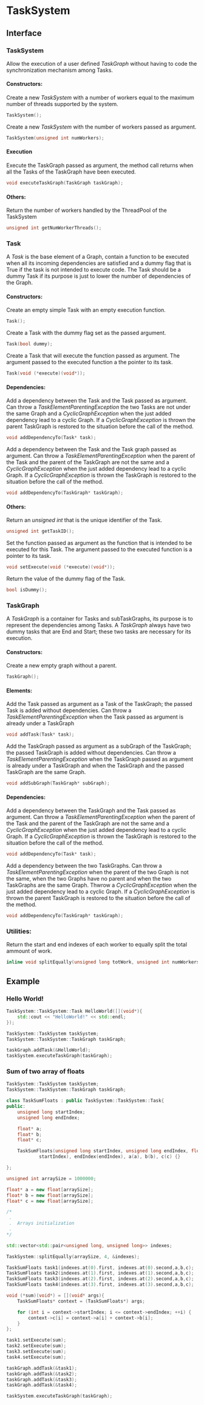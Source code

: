 # TaskSystem


## Interface
  
### TaskSystem
Allow the execution of a user defined *TaskGraph* without having to code the synchronization mechanism among Tasks.

#### Constructors:
Create a new *TaskSystem* with a number of workers equal to the maximum number of threads supported by the system.
```cpp
TaskSystem();
```

Create a new *TaskSystem* with the number of workers passed as argument.
```cpp
TaskSystem(unsigned int numWorkers);
```

#### Execution

Execute the TaskGraph passed as argument, the method call returns when all the Tasks of the TaskGraph have been executed.
```cpp
void executeTaskGraph(TaskGraph taskGraph);
```

#### Others:

Return the number of workers handled by the ThreadPool of the TaskSystem
```cpp
unsigned int getNumWorkerThreads();
```

### Task
A *Task* is the base element of a Graph, contain a function to be executed when all its incoming dependencies are satisfied and a dummy flag that is True if the task is not intended to execute code.
The Task should be a dummy Task if its purpose is just to lower the number of dependencies of the Graph.

#### Constructors:

Create an empty simple Task with an empty execution function.
```cpp
Task();
```


Create a Task with the dummy flag set as the passed argument.
```cpp
Task(bool dummy);
```


Create a Task that will execute the function passed as argument.
The argument passed to the executed function a the pointer to its task.
```cpp
Task(void (*execute)(void*));
```

#### Dependencies:

Add a dependency between the Task and the Task passed as argument.
Can throw a *TaskElementParentingException* the two Tasks are not under the same Graph and a *CyclicGraphException* when the just added dependency lead to a cyclic Graph.
If a *CyclicGraphException* is thrown the parent TaskGraph is restored to the situation before the call of the method.
```cpp
void addDependencyTo(Task* task);
```

Add a dependency between the Task and the Task graph passed as argument.
Can throw a *TaskElementParentingException* when the parent of the Task and the parent of the TaskGraph are not the same and a *CyclicGraphException* when the just added dependency lead to a cyclic Graph.
If a *CyclicGraphException* is thrown the TaskGraph is restored to the situation before the call of the method.
```cpp
void addDependencyTo(TaskGraph* taskGraph);
```

#### Others:

Return an *unsigned int* that is the unique identifier of the Task.
```cpp
unsigned int getTaskID();
```

Set the function passed as argument as the function that is intended to be executed for this Task.
The argument passed to the executed function is a pointer to its task.
```cpp
void setExecute(void (*execute)(void*));
```

Return the value of the dummy flag of the Task.
```cpp
bool isDummy();
```

### TaskGraph

A *TaskGraph* is a container for Tasks and subTaskGraphs, its purpose is to represent the dependencies among Tasks.
A *TaskGraph* always have two dummy tasks that are End and Start; these two tasks are necessary for its execution.


#### Constructors:

Create a new empty graph without a parent.
```cpp
TaskGraph();
```


#### Elements:

Add the Task passed as argument as a Task of the TaskGraph; the passed Task is added without dependencies.
Can throw a *TaskElementParentingException* when the Task passed as argument is already under a TaskGraph
```cpp
void addTask(Task* task);
```

Add the TaskGraph passed as argument as a subGraph of the TaskGraph; the passed TaskGraph is added without dependencies.
Can throw a *TaskElementParentingException* when the TaskGraph passed as argument is already under a TaskGraph and when the TaskGraph and the passed TaskGraph are the same Graph.
```cpp
void addSubGraph(TaskGraph* subGraph);
```

#### Dependencies:


Add a dependency between the TaskGraph and the Task passed as argument.
Can throw a *TaskElementParentingException* when the parent of the Task and the parent of the TaskGraph are not the same and a *CyclicGraphException* when the just added dependency lead to a cyclic Graph.
If a *CyclicGraphException* is thrown the TaskGraph is restored to the situation before the call of the method.
```cpp
void addDependencyTo(Task* task);
```

Add a dependency between the two TaskGraphs.
Can throw a *TaskElementParentingException* when the parent of the two Graph is not the same, when the two Graphs have no parent and when the two TaskGraphs are the same Graph.
Thwrow a *CyclicGraphException* when the just added dependency lead to a cyclic Graph.
If a *CyclicGraphException* is thrown the parent TaskGraph is restored to the situation before the call of the method.
```cpp
void addDependencyTo(TaskGraph* taskGraph);
```

### Utilities:

Return the start and end indexes of each worker to equally split the total ammount of work.
```cpp
inline void splitEqually(unsigned long totWork, unsigned int numWorkers, std::vector<std::pair<unsigned long, unsigned long>>* out){
```

## Example 

### Hello World!
```cpp
TaskSystem::TaskSystem::Task HelloWorld([](void*){
    std::cout << "HelloWorld!" << std::endl;
});

TaskSystem::TaskSystem taskSystem;
TaskSystem::TaskSystem::TaskGraph taskGraph;

taskGraph.addTask(&HelloWorld);
taskSystem.executeTaskGraph(taskGraph);

```


### Sum of two array of floats
```cpp
TaskSystem::TaskSystem taskSystem;
TaskSystem::TaskSystem::TaskGraph taskGraph;

class TaskSumFloats : public TaskSystem::TaskSystem::Task{
public:
    unsigned long startIndex;
    unsigned long endIndex;

    float* a;
    float* b;
    float* c;

    TaskSumFloats(unsigned long startIndex, unsigned long endIndex, float *a, float *b, float *c) : startIndex(
            startIndex), endIndex(endIndex), a(a), b(b), c(c) {}

};

unsigned int arraySize = 1000000;

float* a = new float[arraySize];
float* b = new float[arraySize];
float* c = new float[arraySize];

/*
 .
 .  Arrays initialization
 .
*/

std::vector<std::pair<unsigned long, unsigned long>> indexes;

TaskSystem::splitEqually(arraySize, 4, &indexes);

TaskSumFloats task1(indexes.at(0).first, indexes.at(0).second,a,b,c);
TaskSumFloats task2(indexes.at(1).first, indexes.at(1).second,a,b,c);
TaskSumFloats task3(indexes.at(2).first, indexes.at(2).second,a,b,c);
TaskSumFloats task4(indexes.at(3).first, indexes.at(3).second,a,b,c);

void (*sum)(void*) = [](void* args){
    TaskSumFloats* context = (TaskSumFloats*) args;

    for (int i = context->startIndex; i <= context->endIndex; ++i) {
        context->c[i] = context->a[i] + context->b[i];
    }
};

task1.setExecute(sum);
task2.setExecute(sum);
task3.setExecute(sum);
task4.setExecute(sum);

taskGraph.addTask(&task1);
taskGraph.addTask(&task2);
taskGraph.addTask(&task3);
taskGraph.addTask(&task4);

taskSystem.executeTaskGraph(taskGraph);
```
